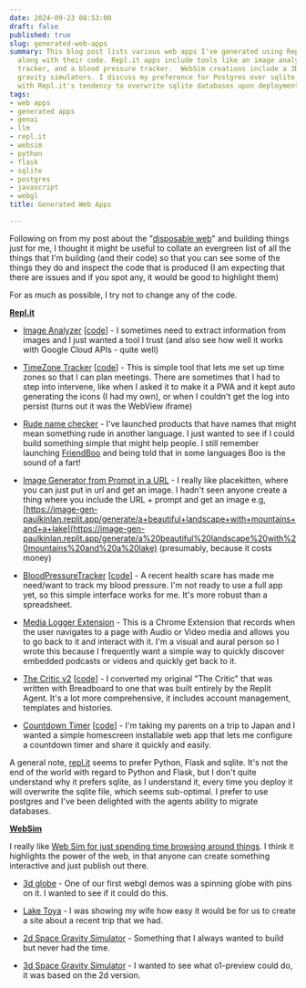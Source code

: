 ```yaml
---
date: 2024-09-23 08:53:00
draft: false
published: true
slug: generated-web-apps
summary: This blog post lists various web apps I've generated using Repl.it and WebSim,
  along with their code. Repl.it apps include tools like an image analyzer, time zone
  tracker, and a blood pressure tracker.  WebSim creations include a 3D globe and
  gravity simulators. I discuss my preference for Postgres over sqlite, especially
  with Repl.it's tendency to overwrite sqlite databases upon deployment.
tags:
- web apps
- generated apps
- genai
- llm
- repl.it
- websim
- python
- flask
- sqlite
- postgres
- javascript
- webgl
title: Generated Web Apps

---
```


Following on from my post about the \"[disposable web](https://paul.kinlan.me/the-disposable-web/)\" and building things just for me, I thought it might be useful to collate an evergreen list of all the things that I\'m building (and their code) so that you can see some of the things they do and inspect the code that is produced (I am expecting that there are issues and if you spot any, it would be good to highlight them)

For as much as possible, I try not to change any of the code.

[**Repl.it**](http://Repl.it "http://Repl.it")

* [Image Analyzer](https://image-analyzer-paulkinlan.replit.app/ "https://image-analyzer-paulkinlan.replit.app/") [[code](https://github.com/PaulKinlan/imageanalyzer/commits/main/ "https://github.com/PaulKinlan/imageanalyzer/commits/main/")] - I sometimes need to extract information from images and I just wanted a tool I trust (and also see how well it works with Google Cloud APIs - quite well)

* [TimeZone Tracker](https://replit.com/@paulkinlan/TimeZoneTracker "https://replit.com/@paulkinlan/TimeZoneTracker") [[code](https://github.com/PaulKinlan/TimezoneTracker "https://github.com/PaulKinlan/TimezoneTracker")] - This is simple tool that lets me set up time zones so that I can plan meetings. There are sometimes that I had to step into intervene, like when I asked it to make it a PWA and it kept auto generating the icons (I had my own), or when I couldn\'t get the log into persist (turns out it was the WebView iframe)

* [Rude name checker](https://rude-check-app-paulkinlan.replit.app/) - I've launched products that have names that might mean something rude in another language. I just wanted to see if I could build something simple that might help people. I still remember launching [FriendBoo](https://thenextweb.com/news/wanted-micropodcast-friendfeed-friendboo) and being told that in some languages Boo is the sound of a fart!

* [Image Generator from Prompt in a URL](https://image-gen-paulkinlan.replit.app/) - I really like placekitten, where you can just put in url and get an image. I hadn't seen anyone create a thing where you include the URL + prompt and get an image e.g, [https://image-gen-paulkinlan.replit.app/generate/a+beautiful+landscape+with+mountains+and+a+lake](https://image-gen-paulkinlan.replit.app/generate/a%20beautiful%20landscape%20with%20mountains%20and%20a%20lake) (presumably, because it costs money)

* [BloodPressureTracker](https://pressure-tracker-paulkinlan.replit.app/) [[code](https://github.com/PaulKinlan/BloodPressureTracker)] - A recent health scare has made me need/want to track my blood pressure. I'm not ready to use a full app yet, so this simple interface works for me. It's more robust than a spreadsheet.

* [Media Logger Extension](https://github.com/PaulKinlan/MediaTrackerChromeExtension) - This is a Chrome Extension that records when the user navigates to a page with Audio or Video media and allows you to go back to it and interact with it. I'm a visual and aural person so I wrote this because I frequently want a simple way to quickly discover embedded podcasts or videos and quickly get back to it.

* [The Critic v2](https://critic-app.replit.app/) [[code](https://github.com/PaulKinlan/CriticApp)] - I converted my original "The Critic" that was written with Breadboard to one that was built entirely by the Replit Agent. It's a lot more comprehensive, it includes account management, templates and histories.

* [Countdown Timer](https://countdown-timer.replit.app/) [[code](https://github.com/PaulKinlan/CountdownCrafter)] - I'm taking my parents on a trip to Japan and I wanted a simple homescreen installable web app that lets me configure a countdown timer and share it quickly and easily.

A general note, [repl.it](http://repl.it "http://repl.it") seems to prefer Python, Flask and sqlite. It's not the end of the world with regard to Python and Flask, but I don\'t quite understand why it prefers sqlite, as I understand it, every time you deploy it will overwrite the sqlite file, which seems sub-optimal. I prefer to use postgres and I\'ve been delighted with the agents ability to migrate databases.

[**WebSim**](https://websim.ai "https://websim.ai")

I really like [Web Sim for just spending time browsing around things](https://paul.kinlan.me/fictitious-web/ "https://paul.kinlan.me/fictitious-web/"). I think it highlights the power of the web, in that anyone can create something interactive and just publish out there.

* [3d globe](https://websim.ai/@paul_kinlan/3d-rotating-globe-with-country-outlines-city-popul) - One of our first webgl demos was a spinning globe with pins on it. I wanted to see if it could do this.

* [Lake Toya](https://websim.ai/@paul_kinlan/discover-toya-a-cultural-journey-in-hokkaido "https://websim.ai/@paul_kinlan/discover-toya-a-cultural-journey-in-hokkaido") - I was showing my wife how easy it would be for us to create a site about a recent trip that we had.

* [2d Space Gravity Simulator](https://websim.ai/@paul_kinlan/2d-gravity-simulator-with-infinite-space-2) - Something that I always wanted to build but never had the time.

* [3d Space Gravity Simulator](https://websim.ai/@paul_kinlan/3d-gravity-simulation-with-pan-controls "https://websim.ai/@paul_kinlan/3d-gravity-simulation-with-pan-controls") - I wanted to see what o1-preview could do, it was based on the 2d version.
